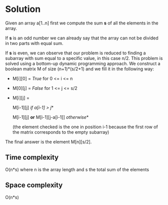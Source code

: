 # Solution

Given an array a[1..n] first we compute the sum **s** of all the elements in the array.

If **s** is an odd number we can already say that the array can not be divided in two parts with equal sum.

If **s** is even, we can observe that our problem is reduced to finding a subarray with sum equal to a specific value, in this case n/2. This problem is solved using a bottom-up dynamic programming approach. We construct a boolean matrix M of size (n+1)*(s/2+1) and we fill it in the following way:

- M[i][0] = *True* for 0 <= i <= n
- M[0][j] = *False* for 1 <= j <= s/2
- M[i][j] = 

    M[i-1][j]   *if a[i-1] > j**
            
    M[i-1][j] **or** M[i-1][j-a[i-1]] *otherwise**
    
    (the element checked is the one in position i-1 because the first row of the matrix corresponds to the empty subarray)

The final answer is the element M[n][s/2].
## Time complexity

O(n*s) where n is the array length and s the total sum of the elements

## Space complexity

O(n*s)